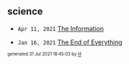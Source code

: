 ## science


* <code>Apr 11, 2021</code> [The Information](2021-04-11T18-17-33-the-information.md)

* <code>Jan 16, 2021</code> [The End of Everything](2021-01-16T20-15-38-the-end-of-everything.md)

<sup><sub>generated 31 Jul 2021 18:45:03 by <a href='https://github.com/senorprogrammer/til'>til</a></sub></sup>
